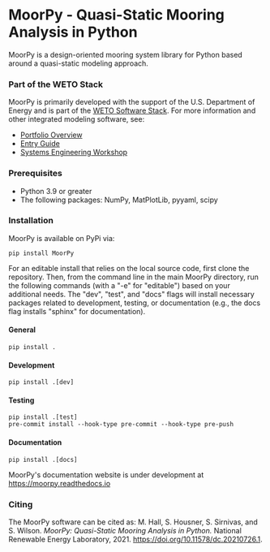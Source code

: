 # MoorPy - Quasi-Static Mooring Analysis in Python

MoorPy is a design-oriented mooring system library for Python based around a quasi-static modeling approach.

### Part of the WETO Stack

MoorPy is primarily developed with the support of the U.S. Department of Energy and is part of the [WETO Software Stack](https://nrel.github.io/WETOStack). For more information and other integrated modeling software, see:
- [Portfolio Overview](https://nrel.github.io/WETOStack/portfolio_analysis/overview.html)
- [Entry Guide](https://nrel.github.io/WETOStack/_static/entry_guide/index.html)
- [Systems Engineering Workshop](https://nrel.github.io/WETOStack/workshops/user_workshops_2024.html#systems-engineering)

### Prerequisites

- Python 3.9 or greater
- The following packages: NumPy, MatPlotLib, pyyaml, scipy

### Installation

MoorPy is available on PyPi via:
```pycon
pip install MoorPy
```

For an editable install that relies on the local source code, first clone the repository.  Then, from the command line in the main MoorPy directory, run the following commands (with a "-e" for "editable") based on your additional needs.
The "dev", "test", and "docs" flags will install necessary packages related to development, testing, or documentation (e.g., the docs flag installs "sphinx" for documentation).

#### General
```pycon
pip install .
```

#### Development
```pycon
pip install .[dev]
```
#### Testing
```pycon
pip install .[test]
pre-commit install --hook-type pre-commit --hook-type pre-push
```
#### Documentation
```pycon
pip install .[docs]
```

MoorPy's documentation website is under development at https://moorpy.readthedocs.io

### Citing
The MoorPy software can be cited as:
M. Hall, S. Housner, S. Sirnivas, and S. Wilson.
*MoorPy: Quasi-Static Mooring Analysis in Python.*
National Renewable Energy Laboratory, 2021.
https://doi.org/10.11578/dc.20210726.1.
